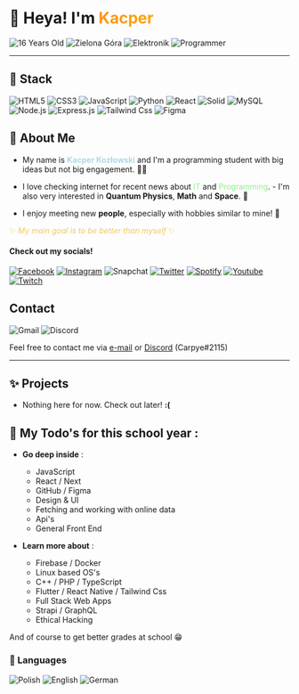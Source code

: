 # 👋 Heya! I'm <span style="background: orange; brackground-clip: text; -webkit-background-clip: text; color: transparent; background-image: linear-gradient(90deg, rgba(253,149,29,1) 0%, rgba(255,165,0,1) 100%)">Kacper</span>

![16 Years Old](https://img.shields.io/badge/-%20✨%2016%20years%20old%20-orange?style=for-the-badge)
![Zielona Góra](https://img.shields.io/badge/-%20🏡%20Zielona%20G%C3%B3ra%20-success?style=for-the-badge)
![Elektronik](https://img.shields.io/badge/-%20🍆%20Elektronik%20-%23038cfc?style=for-the-badge)
![Programmer](https://img.shields.io/badge/-%20👨‍🎓%20Programming%20Student%20(2/5%20year)%20-blueviolet?style=for-the-badge)

---

## 💪 Stack

![HTML5](https://img.shields.io/badge/html5-%23E34F26.svg?style=for-the-badge&logo=html5&logoColor=white)
![CSS3](https://img.shields.io/badge/css3-%231572B6.svg?style=for-the-badge&logo=css3&logoColor=white)
![JavaScript](https://img.shields.io/badge/JavaScript-F7DF1E?style=for-the-badge&logo=javascript&logoColor=white)
![Python](https://img.shields.io/badge/Python-14354C?style=for-the-badge&logo=python&logoColor=white)
![React](https://img.shields.io/badge/react-%2320232a.svg?style=for-the-badge&logo=react&logoColor=%2361DAFB)
![Solid](https://img.shields.io/badge/solid-%2320232a.svg?style=for-the-badge&logo=solid&logoColor=%2361DAFB)
![MySQL](https://img.shields.io/badge/mysql-%2300f.svg?style=for-the-badge&logo=mysql&logoColor=white)
![Node.js](	https://img.shields.io/badge/Node.js-43853D?style=for-the-badge&logo=node.js&logoColor=white)
![Express.js](https://img.shields.io/badge/express.js-%23404d59.svg?style=for-the-badge&logo=express&logoColor=%2361DAFB)
![Tailwind Css](https://img.shields.io/badge/Tailwind_CSS-38B2AC?style=for-the-badge&logo=tailwind-css&logoColor=white)
![Figma](https://img.shields.io/badge/figma-%23F24E1E.svg?style=for-the-badge&logo=figma&logoColor=white)


## 🤗 About Me

- My name is <strong style="color: lightblue">Kacper Kozłowski</strong> and I'm a programming student with big ideas but not big engagement. 🤦‍♂️

- I love checking internet for recent news about <span style="color: lightgreen">IT</span> and <span style="color: lightgreen">Programming</span>. - I'm also very interested in <b>Quantum Physics</b>, <b>Math</b> and <b>Space</b>. 📔

- I enjoy meeting new <b>people</b>, especially with hobbies similar to mine! 💞

<span style="color: #edc54c; opacity: 0.9; text-align: center">✨ _My main goal is to be better than myself_ ✨</span>

#### Check out my socials!

<a href="https://www.facebook.com/profile.php?id=100011701717277">![Facebook](https://img.shields.io/badge/Facebook-1877F2?style=for-the-badge&logo=facebook&logoColor=white)</a>
<a href="https://www.instagram.com/k.kapii_">![Instagram](https://img.shields.io/badge/Instagram-E4405F?style=for-the-badge&logo=instagram&logoColor=white)</a>
![Snapchat](https://img.shields.io/badge/k.kapii-snapchat-fffa19?style=for-the-badge&logo=snapchat&logoColor=white)
<a href="https://twitter.com/Carpye3">![Twitter](https://img.shields.io/badge/Twitter-1DA1F2?style=for-the-badge&logo=twitter&logoColor=white)</a>
<a href="https://open.spotify.com/user/kapidupa?si=66505fcea4ee4d79">![Spotify](https://img.shields.io/badge/Spotify-1ED760?&style=for-the-badge&logo=spotify&logoColor=white)</a>
<a href="https://www.youtube.com/channel/UCS0glNKu1LE4Y6uN7U42jbw">![Youtube](https://img.shields.io/badge/YouTube-FF0000?style=for-the-badge&logo=youtube&logoColor=white)</a>
<a href="https://www.twitch.tv/carpyee">![Twitch](https://img.shields.io/badge/twitch-ab65fc?style=for-the-badge&logo=twitch&logoColor=white)</a>

## Contact

![Gmail](https://img.shields.io/badge/gmail-hello.carpye@gmail.com-ef573b?style=for-the-badge&logo=gmail&logoColor=white)
![Discord](https://img.shields.io/badge/carpye%232115-%237289DA.svg?style=for-the-badge&logo=discord&logoColor=white)

Feel free to contact me via [e-mail](mailto:hello.carpye@gmail.com) or [Discord](https://discord.com) (Carpye#2115)

---

## ✨ Projects 

- Nothing here for now. Check out later! __:(__

## 🏓 My Todo's for this school year :

- __Go deep inside__ :
  - JavaScript
  - React / Next
  - GitHub / Figma
  - Design & UI
  - Fetching and working with online data
  - Api's
  - General Front End

- __Learn more about__ :
  - Firebase / Docker
  - Linux based OS's
  - C++ / PHP / TypeScript
  - Flutter / React Native / Tailwind Css
  - Full Stack Web Apps
  - Strapi / GraphQL
  - Ethical Hacking

And of course to get better grades at school 😁


<!---
Carpye/Carpye is a ✨ special ✨ repository because its `README.md` (this file) appears on your GitHub profile.
You can click the Preview link to take a look at your changes.
--->

### 👅 Languages

![Polish](https://img.shields.io/badge/POLISH-NATIVE-success?style=for-the-badge)
![English](https://img.shields.io/badge/English-conversational-hotpink?style=for-the-badge)
![German](https://img.shields.io/badge/German-absolute%20beginner-yellow?style=for-the-badge)
